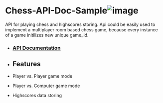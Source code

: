 # Chess-API-Doc-Sample![image](https://github.com/AABhattacharya/Chess-API-Doc-Sample/assets/121330969/79a726d0-2784-4cbe-a175-259fdf63fe5c)
API for playing chess and highscores storing. Api could be easily used to implement a multiplayer room based chess game, because every instance of a game initilizes new unique game_id.
* ### [API Documentation](https://documenter.getpostman.com/view/1741165/chess-api/7Lof2bk#intro)

* ## Features

* Player vs. Player game mode
* Player vs. Computer game mode
* Highscores data storing
